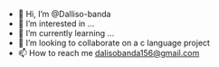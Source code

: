 - 👋 Hi, I’m @Dalliso-banda
- 👀 I’m interested in ...
- 🌱 I’m currently learning ...
- 💞️ I’m looking to collaborate on a c language project 
- 📫 How to reach me dalisobanda156@gmail.com 

<!---
Dalliso-banda/Dalliso-banda is a young boy based in Zambia 

--->
